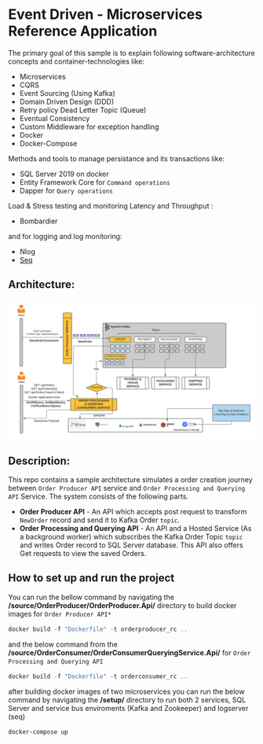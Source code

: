 # Event Driven - Microservices Reference Application

 The primary goal of this sample is to explain following software-architecture concepts and container-technologies like:  
* Microservices  
* CQRS  
* Event Sourcing (Using Kafka)
* Domain Driven Design (DDD)  
* Retry policy Dead Letter Topic (Queue)
* Eventual Consistency  
* Custom Middleware for exception handling
* Docker
* Docker-Compose

Methods and tools to manage persistance and its transactions like:
* SQL Server 2019 on docker
* Entity Framework Core for `Command operations`
* Dapper for `Query operations`


Load & Stress testing and monitoring Latency and Throughput  :
* Bombardier

and for logging and log monitoring:

* Nlog
* [Seq](https://datalust.co/seq)

## Architecture:
![architecture](https://github.com/emrealper/order-event-processing/raw/main/media/Event%20Driven-Ordering%20Microservices%20Reference%20Application.png)

## Description:
This repo contains a sample architecture simulates a order creation journey between `Order Producer API` service and `Order Processing and Querying API` Service. The system consists of the following parts.

* **Order Producer API** - An API which accepts post request to transform `NewOrder` record and send it to Kafka Order `topic`.
* **Order Processing and Querying API** - An API and a Hosted Service (As a background worker) which subscribes the Kafka Order Topic `topic` and writes Order record to SQL Server database. This API also offers Get requests to view the saved Orders.


## How to set up and run the project
You can run the bellow command by navigating the **/source/OrderProducer/OrderProducer.Api/** directory to build docker images for  `Order Producer API*` 
```powershell
docker build -f "Dockerfile" -t orderproducer_rc ..
```

and the below command from the **/source/OrderConsumer/OrderConsumerQueryingService.Api/**  for `Order Processing and Querying API` 

```powershell
docker build -f "Dockerfile" -t orderconsumer_rc ..
```

after building docker images of two microservices you can run the below command by navigating the **/setup/** directory to run both 2 services, SQL Server and service bus enviroments (Kafka and Zookeeper) and logserver (seq)

```powershell
docker-compose up
```
